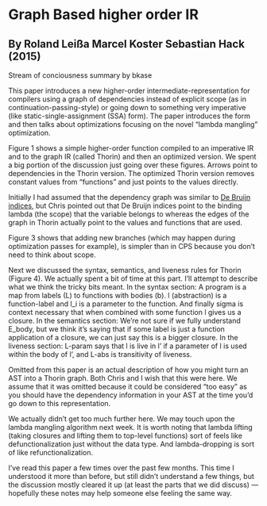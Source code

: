 # Graph Based higher order IR

## By Roland Leißa Marcel Koster Sebastian Hack (2015)

Stream of conciousness summary by bkase

This paper introduces a new higher-order intermediate-representation for compilers using a graph of dependencies instead of explicit scope (as in continuation-passing-style) or going down to something very imperative (like static-single-assignment (SSA) form). The paper introduces the form and then talks about optimizations focusing on the novel “lambda mangling” optimization.

Figure 1 shows a simple higher-order function compiled to an imperative IR and to the graph IR (called Thorin) and then an optimized version. We spent a big portion of the discussion just going over these figures. Arrows point to dependencies in the Thorin version. The optimized Thorin version removes constant values from “functions” and just points to the values directly.

Initially I had assumed that the dependency graph was similar to [De Bruijn indices](https://en.wikipedia.org/wiki/De_Bruijn_index), but Chris pointed out that De Bruijn indices point to the binding lambda (the scope) that the variable belongs to whereas the edges of the graph in Thorin actually point to the values and functions that are used.

Figure 3 shows that adding new branches (which may happen during optimization passes for example), is simpler than in CPS because you don’t need to think about scope.

Next we discussed the syntax, semantics, and liveness rules for Thorin (Figure 4). We actually spent a bit of time at this part. I’ll attempt to describe what we think the tricky bits meant. In the syntax section: A program is a map from labels (L) to functions with bodies (b). l (abstraction) is a function-label and l_i is a parameter to the function. And finally sigma is context necessary that when combined with some function l gives us a closure. In the semantics section: We’re not sure if we fully understand E_body, but we think it’s saying that if some label is just a function application of a closure, we can just say this is a bigger closure. In the liveness section: L-param says that l is live in l’ if a parameter of l is used within the body of l’, and L-abs is transitivity of liveness.

Omitted from this paper is an actual description of how you might turn an AST into a Thorin graph. Both Chris and I wish that this were here. We assume that it was omitted because it could be considered “too easy” as you should have the dependency information in your AST at the time you’d go down to this representation.

We actually didn’t get too much further here. We may touch upon the lambda mangling algorithm next week. It is worth noting that lambda lifting (taking closures and lifting them to top-level functions) sort of feels like defunctionalization just without the data type. And lambda-dropping is sort of like refunctionalization.

I’ve read this paper a few times over the past few months. This time I understood it more than before, but still didn’t understand a few things, but the discussion mostly cleared it up (at least the parts that we did discuss) — hopefully these notes may help someone else feeling the same way.

